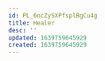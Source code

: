 ```yaml
---
id: PL_6ncZySXPfsplBgCu4g
title: Healer
desc: ''
updated: 1639759645929
created: 1639759645929
---
```


